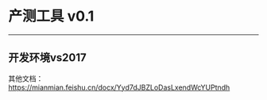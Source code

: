 # 产测工具 v0.1
------
开发环境vs2017
------
其他文档：
https://mianmian.feishu.cn/docx/Yyd7dJBZLoDasLxendWcYUPtndh
